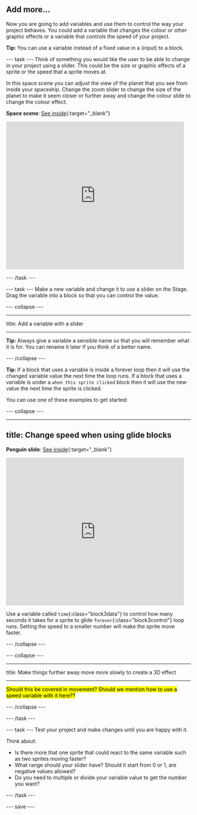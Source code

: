 ## Add more...

Now you are going to add variables and use them to control the way your project behaves. You could add a variable that changes the colour or other graphic effects or a variable that controls the speed of your project. 

**Tip:** You can use a variable instead of a fixed value in a (input) to a block. 

--- task ---
Think of something you would like the user to be able to change in your project using a slider. This could be the size or graphic effects of a sprite or the speed that a sprite moves at.

In this space scene you can adjust the view of the planet that you see from inside your spaceship. Change the zoom slider to change the size of the planet to make it seem closer or further away and change the colour slide to change the colour effect. 

**Space scene**: [See inside](https://scratch.mit.edu/projects/444586036/editor){:target="_blank"}

<div class="scratch-preview">
  <iframe allowtransparency="true" width="485" height="402" src="https://scratch.mit.edu/projects/embed/444586036/?autostart=false" frameborder="0"></iframe>
</div>

--- /task ---

--- task ---
Make a new variable and change it to use a slider on the Stage. Drag the variable into a block so that you can control the value. 

--- collapse ---

---

title: Add a variable with a slider

---

**Tip:** Always give a variable a sensible name so that you will remember what it is for. You can rename it later if you think of a better name. 

--- /collapse ---

**Tip:** If a block that uses a variable is inside a forever loop then it will use the changed variable value the next time the loop runs. If a block that uses a variable is under a `when this sprite clicked` block then it will use the new value the next time the sprite is clicked. 

You can use one of these examples to get started:

--- collapse ---

---
title: Change speed when using glide blocks 
----

**Penguin slide**: [See inside](https://scratch.mit.edu/projects/445030302/editor){:target="_blank"}

<div class="scratch-preview">
  <iframe allowtransparency="true" width="485" height="402" src="https://scratch.mit.edu/projects/embed/445030302/?autostart=false" frameborder="0"></iframe>
</div>


Use a variable called `time`{:class="block3data"} to control how many seconds it takes for a sprite to glide `forever`{:class="block3control"} loop runs. Setting the speed to a smaller number will make the sprite move faster. 

--- /collapse ---

--- collapse ---

---

title: Make things further away move more slowly to create a 3D effect

---

<mark>Should this be covered in movement? Should we mention how to use a speed variable with it here??</mark>

--- /collapse ---


--- /task ---

--- task ---
Test your project and make changes until you are happy with it. 

Think about:
+ Is there more that one sprite that could react to the same variable such as two sprites moving faster?
+ What range should your slider have? Should it start from 0 or 1, are negative values allowed?
+ Do you need to multiple or divide your variable value to get the number you want?

--- /task ---


--- save ---

